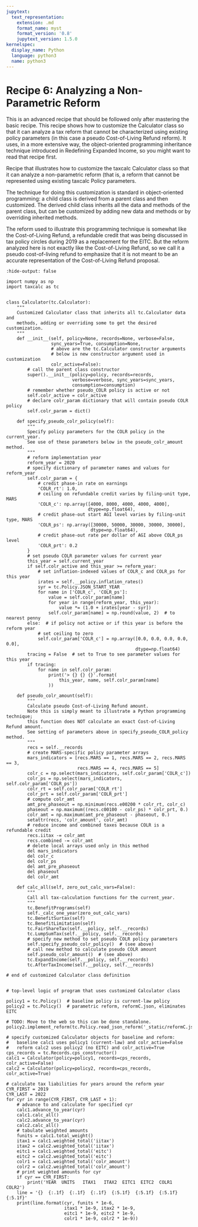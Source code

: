 ```yaml
---
jupytext:
  text_representation:
    extension: .md
    format_name: myst
    format_version: '0.8'
    jupytext_version: 1.5.0
kernelspec:
  display_name: Python
  language: python3
  name: python3
---
```


# Recipe 6: Analyzing a Non-Parametric Reform

This is an advanced recipe that should be followed only after mastering the basic recipe.
This recipe shows how to customize the Calculator class so that it can analyze a tax reform
that cannot be characterized using existing policy parameters (in this case a pseudo Cost-of-Living Refund reform).
It uses, in a more extensive way, the object-oriented programming inheritance technique introduced in Redefining Expanded Income,
so you might want to read that recipe first.

Recipe that illustrates how to customize the taxcalc Calculator class so that
it can analyze a non-parametric reform (that is, a reform that cannot be
represented using existing taxcalc Policy parameters.

The technique for doing this customization is standard in object-oriented
programming: a child class is derived from a parent class and then customized.
The derived child class inherits all the data and methods of the parent class,
but can be customized by adding new data and methods or by overriding inherited
methods.

The reform used to illustrate this programming technique is somewhat like
the Cost-of-Living Refund, a refundable credit that was being discussed in
tax policy circles during 2019 as a replacement for the EITC.  But the
reform analyzed here is not exactly like the Cost-of-Living Refund, so we
call it a pseudo cost-of-living refund to emphasize that it is not meant
to be an accurate representation of the Cost-of-Living Refund proposal.

```{code-cell} ipython3
:hide-output: false

import numpy as np
import taxcalc as tc


class Calculator(tc.Calculator):
    """
    Customized Calculator class that inherits all tc.Calculator data and
    methods, adding or overriding some to get the desired customization.
    """
    def __init__(self, policy=None, records=None, verbose=False,
                 sync_years=True, consumption=None,
                 # above are the tc.Calculator constructor arguments
                 # below is new constructor argument used in customization
                 colr_active=False):
        # call the parent class constructor
        super().__init__(policy=policy, records=records,
                         verbose=verbose, sync_years=sync_years,
                         consumption=consumption)
        # remember whether pseudo_COLR policy is active or not
        self.colr_active = colr_active
        # declare colr_param dictionary that will contain pseudo COLR policy
        self.colr_param = dict()

    def specify_pseudo_colr_policy(self):
        """
        Specify policy parameters for the COLR policy in the current_year.
        See use of these parameters below in the pseudo_colr_amount method.
        """
        # reform implementation year
        reform_year = 2020
        # specify dictionary of parameter names and values for reform_year
        self.colr_param = {
            # credit phase-in rate on earnings
            'COLR_rt': 1.0,
            # ceiling on refundable credit varies by filing-unit type, MARS
            'COLR_c': np.array([4000, 8000, 4000, 4000, 4000],
                               dtype=np.float64),
            # credit phase-out start AGI level varies by filing-unit type, MARS
            'COLR_ps': np.array([30000, 50000, 30000, 30000, 30000],
                                dtype=np.float64),
            # credit phase-out rate per dollar of AGI above COLR_ps level
            'COLR_prt': 0.2
        }
        # set pseudo COLR parameter values for current year
        this_year = self.current_year
        if self.colr_active and this_year >= reform_year:
            # set inflation-indexed values of COLR_c and COLR_ps for this year
            irates = self.__policy.inflation_rates()
            syr = tc.Policy.JSON_START_YEAR
            for name in ['COLR_c', 'COLR_ps']:
                value = self.colr_param[name]
                for year in range(reform_year, this_year):
                    value *= (1.0 + irates[year - syr])
                self.colr_param[name] = np.round(value, 2)  # to nearest penny
        else:  # if policy not active or if this year is before the reform year
            # set ceiling to zero
            self.colr_param['COLR_c'] = np.array([0.0, 0.0, 0.0, 0.0, 0.0],
                                                 dtype=np.float64)
        tracing = False  # set to True to see parameter values for this year
        if tracing:
            for name in self.colr_param:
                print('> {} {} {}'.format(
                    this_year, name, self.colr_param[name]
                ))

    def pseudo_colr_amount(self):
        """
        Calculate pseudo Cost-of-Living Refund amount.
        Note this is simply meant to illustrate a Python programming technique;
        this function does NOT calculate an exact Cost-of-Living Refund amount.
        See setting of parameters above in specify_pseudo_COLR_policy method.
        """
        recs = self.__records
        # create MARS-specific policy parameter arrays
        mars_indicators = [recs.MARS == 1, recs.MARS == 2, recs.MARS == 3,
                           recs.MARS == 4, recs.MARS == 5]
        colr_c = np.select(mars_indicators, self.colr_param['COLR_c'])
        colr_ps = np.select(mars_indicators, self.colr_param['COLR_ps'])
        colr_rt = self.colr_param['COLR_rt']
        colr_prt = self.colr_param['COLR_prt']
        # compute colr_amt
        amt_pre_phaseout = np.minimum(recs.e00200 * colr_rt, colr_c)
        phaseout = np.maximum((recs.c00100 - colr_ps) * colr_prt, 0.)
        colr_amt = np.maximum(amt_pre_phaseout - phaseout, 0.)
        setattr(recs, 'colr_amount', colr_amt)
        # reduce income and combined taxes because COLR is a refundable credit
        recs.iitax -= colr_amt
        recs.combined -= colr_amt
        # delete local arrays used only in this method
        del mars_indicators
        del colr_c
        del colr_ps
        del amt_pre_phaseout
        del phaseout
        del colr_amt

    def calc_all(self, zero_out_calc_vars=False):
        """
        Call all tax-calculation functions for the current_year.
        """
        tc.BenefitPrograms(self)
        self._calc_one_year(zero_out_calc_vars)
        tc.BenefitSurtax(self)
        tc.BenefitLimitation(self)
        tc.FairShareTax(self.__policy, self.__records)
        tc.LumpSumTax(self.__policy, self.__records)
        # specify new method to set pseudo COLR policy parameters
        self.specify_pseudo_colr_policy()  # (see above)
        # call new method to calculate pseudo COLR amount
        self.pseudo_colr_amount()  # (see above)
        tc.ExpandIncome(self.__policy, self.__records)
        tc.AfterTaxIncome(self.__policy, self.__records)

# end of customized Calculator class definition


# top-level logic of program that uses customized Calculator class

policy1 = tc.Policy()  # baseline policy is current-law policy
policy2 = tc.Policy()  # parametric reform, reformC.json, eliminates EITC

# TODO: Move to the web so this can be done standalone.
policy2.implement_reform(tc.Policy.read_json_reform('_static/reformC.json'))

# specify customized Calculator objects for baseline and reform:
#   baseline calc1 uses policy1 (current-law) and colr_active=False
#   reform calc2 uses policy2 (no EITC) and colr_active=True
cps_records = tc.Records.cps_constructor()
calc1 = Calculator(policy=policy1, records=cps_records, colr_active=False)
calc2 = Calculator(policy=policy2, records=cps_records, colr_active=True)

# calculate tax liabilities for years around the reform year
CYR_FIRST = 2019
CYR_LAST = 2022
for cyr in range(CYR_FIRST, CYR_LAST + 1):
    # advance to and calculate for specified cyr
    calc1.advance_to_year(cyr)
    calc1.calc_all()
    calc2.advance_to_year(cyr)
    calc2.calc_all()
    # tabulate weighted amounts
    funits = calc1.total_weight()
    itax1 = calc1.weighted_total('iitax')
    itax2 = calc2.weighted_total('iitax')
    eitc1 = calc1.weighted_total('eitc')
    eitc2 = calc2.weighted_total('eitc')
    colr1 = calc1.weighted_total('colr_amount')
    colr2 = calc2.weighted_total('colr_amount')
    # print weighted amounts for cyr
    if cyr == CYR_FIRST:
        print('YEAR  UNITS   ITAX1   ITAX2  EITC1  EITC2  COLR1  COLR2')
    line = '{}  {:.1f}  {:.1f}  {:.1f}  {:5.1f}  {:5.1f}  {:5.1f}  {:5.1f}'
    print(line.format(cyr, funits * 1e-6,
                      itax1 * 1e-9, itax2 * 1e-9,
                      eitc1 * 1e-9, eitc2 * 1e-9,
                      colr1 * 1e-9, colr2 * 1e-9))
```
